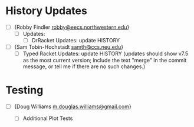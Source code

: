 
# History Updates

* [ ] {Robby Findler <robby@eecs.northwestern.edu>}
   - [ ] Updates:
     + [ ] DrRacket Updates: update HISTORY

* [ ] {Sam Tobin-Hochstadt <samth@ccs.neu.edu>}
  - [ ] Typed Racket Updates: update HISTORY
      (updates should show v7.5 as the most current version; include
      the text "merge" in the commit message, or tell me if there 
      are no such changes.)

# Testing

* [ ] {Doug Williams <m.douglas.williams@gmail.com>}
  - [ ] Additional Plot Tests

